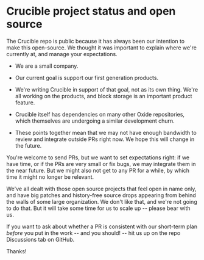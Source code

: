 # Crucible project status and open source

The Crucible repo is public because it has always been our intention to
make this open-source.  We thought it was important to explain where we're
currently at, and manage your expectations.

- We are a small company.

- Our current goal is support our first generation products.

- We're writing Crucible in support of that goal, not as its own thing. We're
  all working on the products, and block storage is an important product
  feature.

- Crucible itself has dependencies on many other Oxide repositories, which
  themselves are undergoing a similar development churn.

- These points together mean that we may not have enough bandwidth to review
  and integrate outside PRs right now.  We hope this will change in the future.

You're welcome to send PRs, but we want to set expectations right: if we have
time, or if the PRs are very small or fix bugs, we may integrate them in the
near future.  But we might also not get to any PR for a while, by which time it
might no longer be relevant.

We've all dealt with those open source projects that feel open in name only, and
have big patches and history-free source drops appearing from behind the walls
of some large organization. We don't like that, and we're not going to do that.
But it will take some time for us to scale up -- please bear with us.

If you want to ask about whether a PR is consistent with our short-term plan
_before_ you put in the work -- and you should! -- hit us up on the repo
Discussions tab on GitHub.

Thanks!
